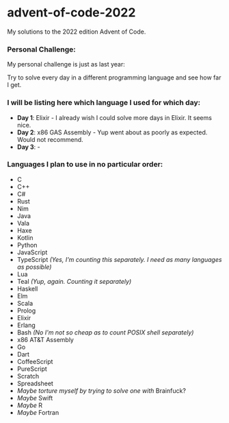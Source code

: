 # advent-of-code-2022
My solutions to the 2022 edition Advent of Code.

### Personal Challenge:
My personal challenge is just as last year:

Try to solve every day in a different programming language and see how far I get.

### I will be listing here which language I used for which day:

- **Day 1**: Elixir - I already wish I could solve more days in Elixir. It seems nice.
- **Day 2**: x86 GAS Assembly - Yup went about as poorly as expected. Would not recommend.
- **Day 3**: -

### Languages I plan to use in no particular order:
- C
- C++
- C#
- Rust
- Nim
- Java
- Vala
- Haxe
- Kotlin
- Python
- JavaScript
- TypeScript *(Yes, I'm counting this separately. I need as many languages as possible)*
- Lua
- Teal *(Yup, again. Counting it separately)*
- Haskell
- Elm
- Scala
- Prolog
- Elixir
- Erlang
- Bash *(No I'm not so cheap as to count POSIX shell separately)*
- x86 AT&T Assembly
- Go
- Dart
- CoffeeScript
- PureScript
- Scratch
- Spreadsheet
- *Maybe torture myself by trying to solve one with* Brainfuck?
- *Maybe* Swift
- *Maybe* R
- *Maybe* Fortran
